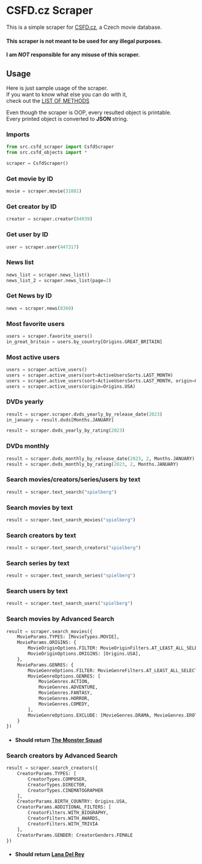 # CSFD.cz Scraper

This is a simple scraper for [CSFD.cz](https://www.csfd.cz/), a Czech movie database.

#### This scraper is not meant to be used for any illegal purposes.
#### I am *NOT* responsible for any misuse of this scraper.

## Usage
Here is just sample usage of the scraper.\
If you want to know what else you can do with it,\
check out the [LIST OF METHODS](USAGE.md)

Even though the scraper is OOP, every resulted object is printable.\
Every printed object is converted to **JSON** string.

### Imports
```python
from src.csfd_scraper import CsfdScraper
from src.csfd_objects import *

scraper = CsfdScraper()
```

### Get movie by ID
```python
movie = scraper.movie(31881)
```

### Get creator by ID
```python
creator = scraper.creator(84039)
```

### Get user by ID
```python
user = scraper.user(447317)
```

### News list
```python
news_list = scraper.news_list()
news_list_2 = scraper.news_list(page=2)
```

### Get News by ID
```python
news = scraper.news(8360)
```

### Most favorite users
```python
users = scraper.favorite_users()
in_great_britain = users.by_country[Origins.GREAT_BRITAIN]
```

### Most active users
```python
users = scraper.active_users()
users = scraper.active_users(sort=ActiveUsersSorts.LAST_MONTH)
users = scraper.active_users(sort=ActiveUsersSorts.LAST_MONTH, origin=Origins.USA)
users = scraper.active_users(origin=Origins.USA)
```

### DVDs yearly
```python
result = scraper.scraper.dvds_yearly_by_release_date(2023)
in_january = result.dvds[Months.JANUARY]

result = scraper.dvds_yearly_by_rating(2023)
```

### DVDs monthly
```python
result = scraper.dvds_monthly_by_release_date(2023, 2, Months.JANUARY)
result = scraper.dvds_monthly_by_rating(2023, 2, Months.JANUARY)
```

### Search movies/creators/series/users by text
```python
result = scraper.text_search("spielberg")
```

### Search movies by text
```python
result = scraper.text_search_movies("spielberg")
```

### Search creators by text
```python
result = scraper.text_search_creators("spielberg")
```

### Search series by text
```python
result = scraper.text_search_series("spielberg")
```

### Search users by text
```python
result = scraper.text_search_users("spielberg")
```

### Search movies by Advanced Search
```python
result = scraper.search_movies({
    MovieParams.TYPES: [MovieTypes.MOVIE],
    MovieParams.ORIGINS: {
        MovieOriginOptions.FILTER: MovieOriginFilters.AT_LEAST_ALL_SELECTED,
        MovieOriginOptions.ORIGINS: [Origins.USA],
    },
    MovieParams.GENRES: {
        MovieGenreOptions.FILTER: MovieGenreFilters.AT_LEAST_ALL_SELECTED,
        MovieGenreOptions.GENRES: [
            MovieGenres.ACTION,
            MovieGenres.ADVENTURE,
            MovieGenres.FANTASY,
            MovieGenres.HORROR,
            MovieGenres.COMEDY,
        ],
        MovieGenreOptions.EXCLUDE: [MovieGenres.DRAMA, MovieGenres.EROTIC]
    }
})
```
- #### Should return [The Monster Squad](https://www.csfd.cz/film/31881-zahrobni-komando/prehled/)

### Search creators by Advanced Search
```python
result = scraper.search_creators({
    CreatorParams.TYPES: [
        CreatorTypes.COMPOSER,
        CreatorTypes.DIRECTOR,
        CreatorTypes.CINEMATOGRAPHER
    ],
    CreatorParams.BIRTH_COUNTRY: Origins.USA,
    CreatorParams.ADDITIONAL_FILTERS: [
        CreatorFilters.WITH_BIOGRAPHY,
        CreatorFilters.WITH_AWARDS,
        CreatorFilters.WITH_TRIVIA
    ],
    CreatorParams.GENDER: CreatorGenders.FEMALE
})
```
- #### Should return [Lana Del Rey](https://www.csfd.cz/tvurce/84039-lana-del-rey/prehled/)